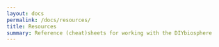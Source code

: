 ```yaml
---
layout: docs
permalink: /docs/resources/
title: Resources
summary: Reference (cheat)sheets for working with the DIYbiosphere
---
```

